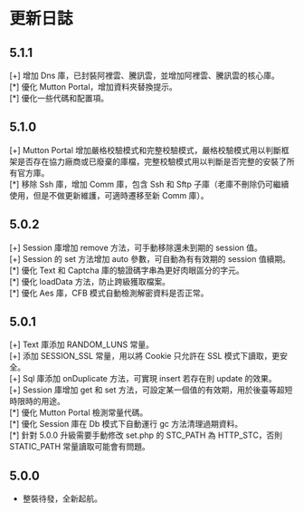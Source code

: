 # 更新日誌

## 5.1.1

[+] 增加 Dns 庫，已封裝阿裡雲、騰訊雲，並增加阿裡雲、騰訊雲的核心庫。  
[\*] 優化 Mutton Portal，增加資料夾替換提示。  
[\*] 優化一些代碼和配置項。

## 5.1.0

[+] Mutton Portal 增加嚴格校驗模式和完整校驗模式，嚴格校驗模式用以判斷框架是否存在協力廠商或已廢棄的庫檔，完整校驗模式用以判斷是否完整的安裝了所有官方庫。  
[\*] 移除 Ssh 庫，增加 Comm 庫，包含 Ssh 和 Sftp 子庫（老庫不刪除仍可繼續使用，但是不做更新維護，可適時遷移至新 Comm 庫）。

## 5.0.2

[+] Session 庫增加 remove 方法，可手動移除還未到期的 session 值。  
[+] Session 的 set 方法增加 auto 參數，可自動為有有效期的 session 值續期。  
[\*] 優化 Text 和 Captcha 庫的驗證碼字串為更好肉眼區分的字元。  
[\*] 優化 loadData 方法，防止跨級獲取檔案。  
[\*] 優化 Aes 庫，CFB 模式自動檢測解密資料是否正常。

## 5.0.1

[+] Text 庫添加 RANDOM_LUNS 常量。  
[+] 添加 SESSION_SSL 常量，用以將 Cookie 只允許在 SSL 模式下讀取，更安全。  
[+] Sql 庫添加 onDuplicate 方法，可實現 insert 若存在則 update 的效果。  
[+] Session 庫增加 get 和 set 方法，可設定某一個值的有效期，用於後臺等超短時限時的用途。  
[\*] 優化 Mutton Portal 檢測常量代碼。  
[\*] 優化 Session 庫在 Db 模式下自動運行 gc 方法清理過期資料。  
[\*] 針對 5.0.0 升級需要手動修改 set.php 的 STC_PATH 為 HTTP_STC，否則 STATIC_PATH 常量讀取可能會有問題。

## 5.0.0

- 整裝待發，全新起航。